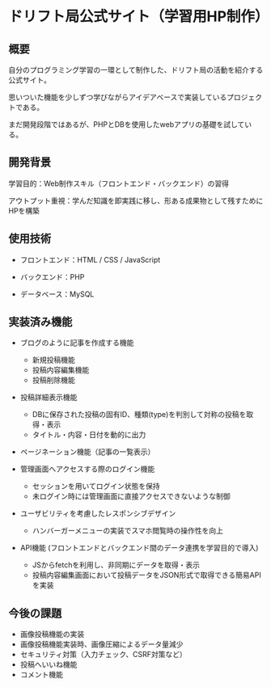# ドリフト局公式サイト（学習用HP制作） 

## 概要 

自分のプログラミング学習の一環として制作した、ドリフト局の活動を紹介する公式サイト。

思いついた機能を少しずつ学びながらアイデアベースで実装しているプロジェクトである。

まだ開発段階ではあるが、PHPとDBを使用したwebアプリの基礎を試している。 

## 開発背景 

学習目的：Web制作スキル（フロントエンド・バックエンド）の習得 

アウトプット重視：学んだ知識を即実践に移し、形ある成果物として残すためにHPを構築 

## 使用技術 

- フロントエンド：HTML / CSS / JavaScript

- バックエンド：PHP

- データベース：MySQL

## 実装済み機能 

- ブログのように記事を作成する機能
  - 新規投稿機能
  - 投稿内容編集機能
  - 投稿削除機能
 
    
- 投稿詳細表示機能
  - DBに保存された投稿の固有ID、種類(type)を判別して対称の投稿を取得・表示
  - タイトル・内容・日付を動的に出力
 
    
- ページネーション機能（記事の一覧表示）

  
- 管理画面へアクセスする際のログイン機能
  - セッションを用いてログイン状態を保持
  - 未ログイン時には管理画面に直接アクセスできないような制御
 
    
- ユーザビリティを考慮したレスポンシブデザイン
  - ハンバーガーメニューの実装でスマホ閲覧時の操作性を向上
 
    
- API機能 (フロントエンドとバックエンド間のデータ連携を学習目的で導入)
  - JSからfetchを利用し、非同期にデータを取得・表示
  - 投稿内容編集画面において投稿データをJSON形式で取得できる簡易APIを実装
  

## 今後の課題 
- 画像投稿機能の実装
- 画像投稿機能実装時、画像圧縮によるデータ量減少
- セキュリティ対策（入力チェック、CSRF対策など）
- 投稿へいいね機能
- コメント機能
